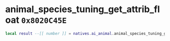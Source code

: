 # animal_species_tuning_get_attrib_float `0x8020C45E`

```lua
local result --[[ number ]] = natives.ai_animal.animal_species_tuning_get_attrib_float(_unk0 --[[ number ]], _unk1 --[[ number ]], _unk2 --[[ number ]])
```